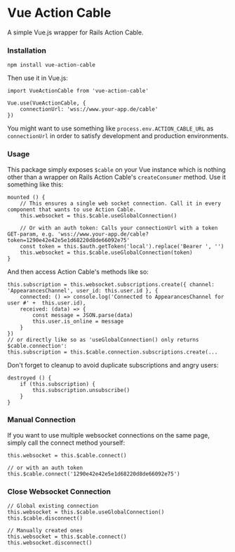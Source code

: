 # Vue Action Cable
A simple Vue.js wrapper for Rails Action Cable.
### Installation
```
npm install vue-action-cable
```
Then use it in Vue.js:
```
import VueActionCable from 'vue-action-cable'

Vue.use(VueActionCable, {
    connectionUrl: 'wss://www.your-app.de/cable'
})
```
You might want to use something like `process.env.ACTION_CABLE_URL` as `connectionUrl` in order to satisfy development and production environments.

### Usage
This package simply exposes `$cable` on your Vue instance which is nothing other than a wrapper on Rails Action Cable's `createConsumer` method. Use it something like this:
```
mounted () {
    // This ensures a single web socket connection. Call it in every component that wants to use Action Cable.
    this.websocket = this.$cable.useGlobalConnection()

    // Or with an auth token: Calls your connectionUrl with a token GET-param, e.g. 'wss://www.your-app.de/cable?token=1290e42e42e5e1d68220d8de66092e75'
    const token = this.$auth.getToken('local').replace('Bearer ', '')
    this.websocket = this.$cable.useGlobalConnection(token)
}
```
And then access Action Cable's methods like so:
```
this.subscription = this.websocket.subscriptions.create({ channel: 'AppearancesChannel', user_id: this.user.id }, {
    connected: () => console.log('Connected to AppearancesChannel for user #' +  this.user.id),
    received: (data) => {
        const message = JSON.parse(data)
        this.user.is_online = message
    }
})
// or directly like so as 'useGlobalConnection() only returns $cable.connection':
this.subscription = this.$cable.connection.subscriptions.create(...
```
Don't forget to cleanup to avoid duplicate subscriptions and angry users:
```
destroyed () {
    if (this.subscription) {
        this.subscription.unsubscribe()
    }
}
```

### Manual Connection
If you want to use multiple websocket connections on the same page, simply call the connect method yourself:
```
this.websocket = this.$cable.connect()

// or with an auth token
this.$cable.connect('1290e42e42e5e1d68220d8de66092e75')
```

### Close Websocket Connection
```
// Global existing connection
this.websocket = this.$cable.useGlobalConnection()
this.$cable.disconnect()

// Manually created ones
this.websocket = this.$cable.connect()
this.websocket.disconnect()
```